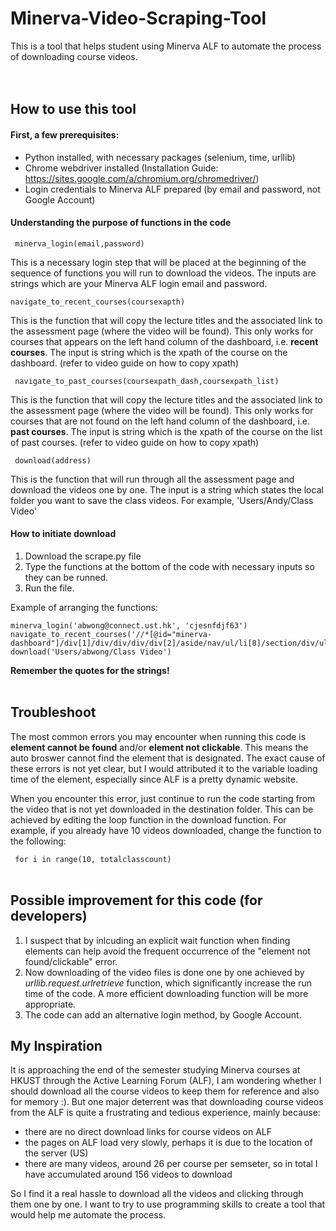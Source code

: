 # Minerva-Video-Scraping-Tool

This is a tool that helps student using Minerva ALF to automate the process of downloading course videos. <br><br><br>

## How to use this tool

#### First, a few prerequisites:

- Python installed, with necessary packages (selenium, time, urllib)
- Chrome webdriver installed (Installation Guide: https://sites.google.com/a/chromium.org/chromedriver/)
- Login credentials to Minerva ALF prepared (by email and password, not Google Account)

#### Understanding the purpose of functions in the code

` minerva_login(email,password)`

This is a necessary login step that will be placed at the beginning of the sequence of functions you will run to download the videos. The inputs are strings which are your Minerva ALF login email and password.

`navigate_to_recent_courses(coursexapth)`

This is the function that will copy the lecture titles and the associated link to the assessment page (where the video will be found). This only works for courses that appears on the left hand column of the dashboard, i.e. **recent courses**. The input is string which is  the xpath of the course on the dashboard. (refer to video guide on how to copy xpath)

` navigate_to_past_courses(coursexpath_dash,coursexpath_list)`

This is the function that will copy the lecture titles and the associated link to the assessment page (where the video will be found). This only works for courses that are not found on the left hand column of the dashboard, i.e. **past courses**. The input is string which is  the xpath of the course on the list of past courses. (refer to video guide on how to copy xpath)

` download(address)`

This is the function that will run through all the assessment page and download the videos one by one. The input is a string which states the local folder you want to save the class videos. For example, 'Users/Andy/Class Video'

#### How to initiate download

1. Download the scrape.py file
2. Type the functions at the bottom of the code with necessary inputs so they can be runned.
3. Run the file.

Example of arranging the functions:

~~~~
minerva_login('abwong@connect.ust.hk', 'cjesnfdjf63')
navigate_to_recent_courses('//*[@id="minerva-dashboard"]/div[1]/div/div/div/div[2]/aside/nav/ul/li[8]/section/div/ul/li[1]/a/span')
download('Users/abwong/Class Video')
~~~~

**Remember the quotes for the strings!** <br><br>

## Troubleshoot

The most common errors you may encounter when running this code is **element cannot be found** and/or **element not clickable**. This means the auto broswer cannot find the element that is designated. The exact cause of these errors is not yet clear, but I would attributed it to the variable loading time of the element, especially since ALF is a pretty dynamic website. 

When you encounter this error, just continue to run the code starting from the video that is not yet downloaded in the destination folder. This can be achieved by editing the loop function in the download function. For example, if you already have 10 videos downloaded, change the function to the following:

` for i in range(10, totalclasscount)`<br><br>

## Possible improvement for this code (for developers)

1. I suspect that by inlcuding an explicit wait function when finding elements can help avoid the frequent occurrence of the "element not found/clickable" error.
2. Now downloading of the video files is done one by one achieved by *urllib.request.urlretrieve* function, which significantly increase the run time of the code. A more efficient downloading function will be more appropriate.
3. The code can add an alternative login method, by Google Account.

## My Inspiration

It is approaching the end of the semester studying Minerva courses at HKUST through the Active Learning Forum (ALF), I am wondering whether I should download all the course videos to keep them for reference and also for memory :). But one major deterrent was that downloading course videos from the ALF is quite a frustrating and tedious experience, mainly because:

- there are no direct download links for course videos on ALF
- the pages on ALF load very slowly, perhaps it is due to the location of the server (US)
- there are many videos, around 26 per course per semseter, so in total I have accumulated around 156 videos to download

So I find it a real hassle to download all the videos and clicking through them one by one. I want to try to use programming skills to create a tool that would help me automate the process. 
